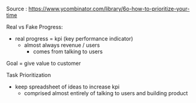 Source : https://www.ycombinator.com/library/6o-how-to-prioritize-your-time

Real vs Fake Progress:
- real progress = kpi (key performance indicator)
	- almost always revenue / users
		- comes from talking to users

Goal = give value to customer 

Task Prioritization
- keep spreadsheet of ideas to increase kpi
	- comprised almost entirely of talking to users and building product 

